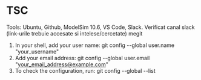 # TSC

Tools: Ubuntu, Github, ModelSim 10.6, VS Code, Slack.
Verificat canal slack (link-urile trebuie accesate si intelese/cercetate)
megit 
1) In your shell, add your user name:
	git config --global user.name "your_username"
2) Add your email address:
	git config --global user.email "your_email_address@example.com"
3) To check the configuration, run:
	git config --global --list